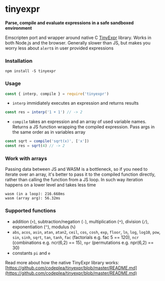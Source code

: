 # tinyexpr

**Parse, compile and evaluate expressions in a safe sandboxed environment**

Emscripten port and wrapper around native C [TinyExpr](https://github.com/zemlyansky/tinyexpr.js) library. Works in both Node.js and the browser. Generally slower than JS, but makes you worry less about `alert`s in user provided expressions

### Installation
```
npm install -S tinyexpr
```

### Usage
```javascript
const { interp, compile } = require('tinyexpr')
```

* `interp` immidiately executes an expression and returns results
```javascript
const res = interp('1 + 1') // -> 2
```

* `compile` takes an expression and an array of used variable names. Returns a JS function wrapping the compiled expression. Pass args in the same order as in variables array
```javascript
const sqrt = compile('sqrt(x)', ['x'])
const res = sqrt(4) // -> 2
```

### Work with arrays
Passing data between JS and WASM is a bottleneck, so if you need to iterate over an array, it's better to pass it to the compiled function directly, rather than calling the function from a JS loop. In such way iteration happens on a lower level and takes less time
```
wasm (in a loop): 216.668ms
wasm (array arg): 56.32ms
```

### Supported functions
* addition (`+`), subtraction/negation (`-`), multiplication (`*`), division (`/`), exponentiation (`^`), modulus (`%`)
* `abs`, `acos`, `asin`, `atan`, `atan2`, `ceil`, `cos`, `cosh`, `exp`, `floor`, `ln`, `log`, `log10`, `pow`, `sin`, `sinh`, `sqrt`, `tan`, `tanh`, `fac` (factorials e.g. fac 5 == 120), `ncr` (combinations e.g. ncr(6,2) == 15), `npr` (permutations e.g. npr(6,2) == 30)
* constants `pi` and `e`

Read more about how the native TinyExpr library works: [https://github.com/codeplea/tinyexpr/blob/master/README.md](https://github.com/codeplea/tinyexpr/blob/master/README.md)
